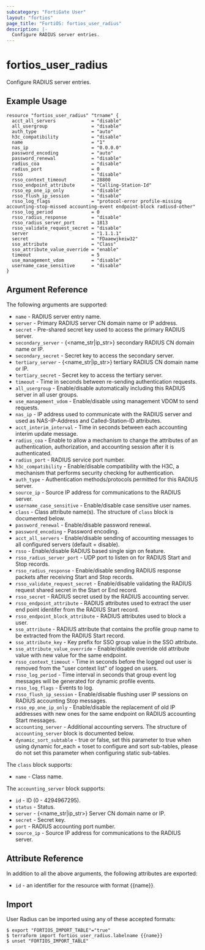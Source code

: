 ```yaml
---
subcategory: "FortiGate User"
layout: "fortios"
page_title: "FortiOS: fortios_user_radius"
description: |-
  Configure RADIUS server entries.
---
```


# fortios_user_radius
Configure RADIUS server entries.

## Example Usage

```hcl
resource "fortios_user_radius" "trname" {
  acct_all_servers             = "disable"
  all_usergroup                = "disable"
  auth_type                    = "auto"
  h3c_compatibility            = "disable"
  name                         = "1"
  nas_ip                       = "0.0.0.0"
  password_encoding            = "auto"
  password_renewal             = "disable"
  radius_coa                   = "disable"
  radius_port                  = 0
  rsso                         = "disable"
  rsso_context_timeout         = 28800
  rsso_endpoint_attribute      = "Calling-Station-Id"
  rsso_ep_one_ip_only          = "disable"
  rsso_flush_ip_session        = "disable"
  rsso_log_flags               = "protocol-error profile-missing accounting-stop-missed accounting-event endpoint-block radiusd-other"
  rsso_log_period              = 0
  rsso_radius_response         = "disable"
  rsso_radius_server_port      = 1813
  rsso_validate_request_secret = "disable"
  server                       = "1.1.1.1"
  secret                       = "FDaaewjkeiw32"
  sso_attribute                = "Class"
  sso_attribute_value_override = "enable"
  timeout                      = 5
  use_management_vdom          = "disable"
  username_case_sensitive      = "disable"
}
```

## Argument Reference


The following arguments are supported:

* `name` - RADIUS server entry name.
* `server` - Primary RADIUS server CN domain name or IP address.
* `secret` - Pre-shared secret key used to access the primary RADIUS server.
* `secondary_server` - {<name_str|ip_str>} secondary RADIUS CN domain name or IP.
* `secondary_secret` - Secret key to access the secondary server.
* `tertiary_server` - {<name_str|ip_str>} tertiary RADIUS CN domain name or IP.
* `tertiary_secret` - Secret key to access the tertiary server.
* `timeout` - Time in seconds between re-sending authentication requests.
* `all_usergroup` - Enable/disable automatically including this RADIUS server in all user groups.
* `use_management_vdom` - Enable/disable using management VDOM to send requests.
* `nas_ip` - IP address used to communicate with the RADIUS server and used as NAS-IP-Address and Called-Station-ID attributes.
* `acct_interim_interval` - Time in seconds between each accounting interim update message.
* `radius_coa` - Enable to allow a mechanism to change the attributes of an authentication, authorization, and accounting session after it is authenticated.
* `radius_port` - RADIUS service port number.
* `h3c_compatibility` - Enable/disable compatibility with the H3C, a mechanism that performs security checking for authentication.
* `auth_type` - Authentication methods/protocols permitted for this RADIUS server.
* `source_ip` - Source IP address for communications to the RADIUS server.
* `username_case_sensitive` - Enable/disable case sensitive user names.
* `class` - Class attribute name(s). The structure of `class` block is documented below.
* `password_renewal` - Enable/disable password renewal.
* `password_encoding` - Password encoding.
* `acct_all_servers` - Enable/disable sending of accounting messages to all configured servers (default = disable).
* `rsso` - Enable/disable RADIUS based single sign on feature.
* `rsso_radius_server_port` - UDP port to listen on for RADIUS Start and Stop records.
* `rsso_radius_response` - Enable/disable sending RADIUS response packets after receiving Start and Stop records.
* `rsso_validate_request_secret` - Enable/disable validating the RADIUS request shared secret in the Start or End record.
* `rsso_secret` - RADIUS secret used by the RADIUS accounting server.
* `rsso_endpoint_attribute` - RADIUS attributes used to extract the user end point identifer from the RADIUS Start record.
* `rsso_endpoint_block_attribute` - RADIUS attributes used to block a user.
* `sso_attribute` - RADIUS attribute that contains the profile group name to be extracted from the RADIUS Start record.
* `sso_attribute_key` - Key prefix for SSO group value in the SSO attribute.
* `sso_attribute_value_override` - Enable/disable override old attribute value with new value for the same endpoint.
* `rsso_context_timeout` - Time in seconds before the logged out user is removed from the "user context list" of logged on users.
* `rsso_log_period` - Time interval in seconds that group event log messages will be generated for dynamic profile events.
* `rsso_log_flags` - Events to log.
* `rsso_flush_ip_session` - Enable/disable flushing user IP sessions on RADIUS accounting Stop messages.
* `rsso_ep_one_ip_only` - Enable/disable the replacement of old IP addresses with new ones for the same endpoint on RADIUS accounting Start messages.
* `accounting_server` - Additional accounting servers. The structure of `accounting_server` block is documented below.
* `dynamic_sort_subtable` - true or false, set this parameter to true when using dynamic for_each + toset to configure and sort sub-tables, please do not set this parameter when configuring static sub-tables.

The `class` block supports:

* `name` - Class name.

The `accounting_server` block supports:

* `id` - ID (0 - 4294967295).
* `status` - Status.
* `server` - {<name_str|ip_str>} Server CN domain name or IP.
* `secret` - Secret key.
* `port` - RADIUS accounting port number.
* `source_ip` - Source IP address for communications to the RADIUS server.


## Attribute Reference

In addition to all the above arguments, the following attributes are exported:
* `id` - an identifier for the resource with format {{name}}.

## Import

User Radius can be imported using any of these accepted formats:
```
$ export "FORTIOS_IMPORT_TABLE"="true"
$ terraform import fortios_user_radius.labelname {{name}}
$ unset "FORTIOS_IMPORT_TABLE"
```
